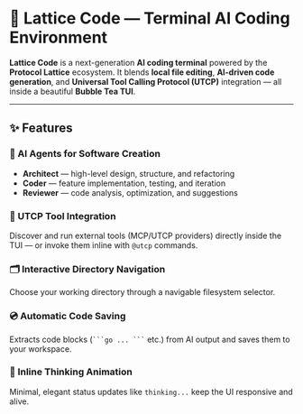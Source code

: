 # 🌌 Lattice Code — Terminal AI Coding Environment

**Lattice Code** is a next-generation **AI coding terminal** powered by the **Protocol Lattice** ecosystem.
It blends **local file editing**, **AI-driven code generation**, and **Universal Tool Calling Protocol (UTCP)** integration — all inside a beautiful **Bubble Tea TUI**.

---

## ✨ Features

### 🧠 AI Agents for Software Creation

* **Architect** — high-level design, structure, and refactoring
* **Coder** — feature implementation, testing, and iteration
* **Reviewer** — code analysis, optimization, and suggestions

### 🔌 UTCP Tool Integration

Discover and run external tools (MCP/UTCP providers) directly inside the TUI —
or invoke them inline with `@utcp` commands.

### 🗂️ Interactive Directory Navigation

Choose your working directory through a navigable filesystem selector.

### 💿 Automatic Code Saving

Extracts code blocks (` ```go ... ``` ` etc.) from AI output and saves them to your workspace.

### 💬 Inline Thinking Animation

Minimal, elegant status updates like `thinking...` keep the UI responsive and alive.
